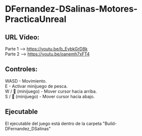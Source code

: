 # DFernandez-DSalinas-Motores-PracticaUnreal

## URL Vídeo:  
Parte 1 --> https://youtu.be/b_EybkGrD8k  
Parte 2 --> https://youtu.be/oanemh7xFT4
 
## Controles:  
WASD - Movimiento.  
E - Activar minijuego de pesca.  
W / 🔼 (minijuego) - Mover cursor hacia arriba.  
S / 🔽 (minijuego) - Mover cursor hacia abajo.  


## Ejecutable
El ejecutable del juego está dentro de la carpeta "Build-DFernandez_DSalinas"
